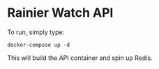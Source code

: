 # Rainier Watch API

To run, simply type:

`docker-compose up -d`

This will build the API container and spin up Redis.